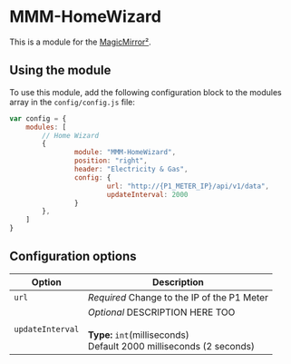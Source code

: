 # MMM-HomeWizard

This is a module for the [MagicMirror²](https://github.com/MichMich/MagicMirror/).

## Using the module

To use this module, add the following configuration block to the modules array in the `config/config.js` file:
```js
var config = {
    modules: [
        // Home Wizard
        {
                module: "MMM-HomeWizard",
                position: "right",
                header: "Electricity & Gas",
                config: {
                        url: "http://{P1_METER_IP}/api/v1/data",
                        updateInterval: 2000
                }
        },
    ]
}
```

## Configuration options

| Option           | Description
|----------------- |-----------
| `url`        | *Required* Change to the IP of the P1 Meter
| `updateInterval`        | *Optional* DESCRIPTION HERE TOO <br><br>**Type:** `int`(milliseconds) <br>Default 2000 milliseconds (2 seconds)
